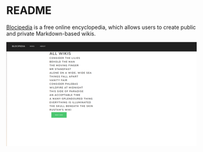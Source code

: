 # README
[Blocipedia](https://infinite-sands-18153.herokuapp.com/) is a free  online encyclopedia, which allows users to create public and private Markdown-based wikis.

![](images/IMG_20181020_160818.png)
